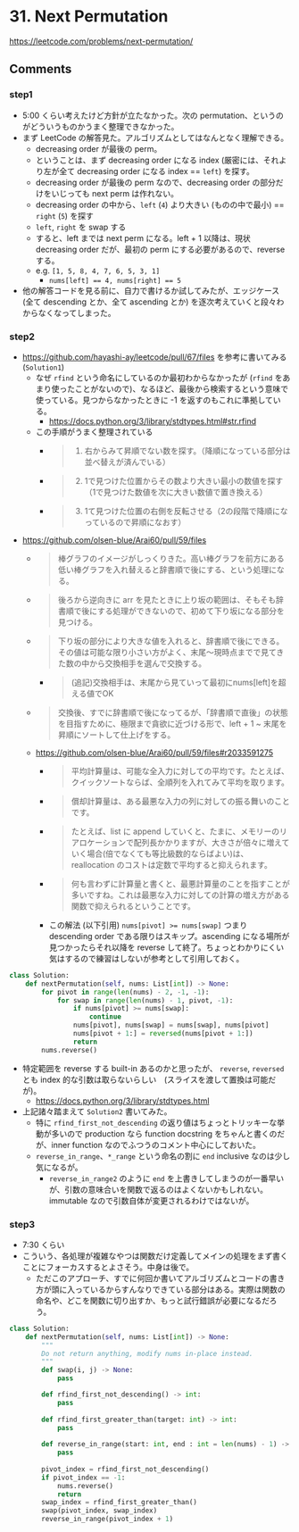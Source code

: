 # 31. Next Permutation

https://leetcode.com/problems/next-permutation/

## Comments

### step1

*   5:00 くらい考えたけど方針が立たなかった。次の permutation、というのがどういうものかうまく整理できなかった。
*   まず LeetCode の解答見た。アルゴリズムとしてはなんとなく理解できる。
    *   decreasing order が最後の perm。
    *   ということは、まず decreasing order になる index (厳密には、それより左が全て decreasing order になる index == `left`) を探す。
    *   decreasing order が最後の perm なので、decreasing order の部分だけをいじっても next perm は作れない。
    *   decreasing order の中から、`left` (`4`) より大きい (ものの中で最小) == `right` (`5`) を探す
    *   `left`, `right` を swap する
    *   すると、left までは next perm になる。left + 1 以降は、現状 decreasing order だが、最初の perm にする必要があるので、reverse する。
    *   e.g. `[1, 5, 8, 4, 7, 6, 5, 3, 1]`
        *   `nums[left] == 4, nums[right] == 5`
*   他の解答コードを見る前に、自力で書けるか試してみたが、エッジケース (全て descending とか、全て ascending とか) を逐次考えていくと段々わからなくなってしまった。

### step2

*   https://github.com/hayashi-ay/leetcode/pull/67/files を参考に書いてみる (`Solution1`)
    *   なぜ `rfind` という命名にしているのか最初わからなかったが (`rfind` をあまり使ったことがないので)、なるほど、最後から検索するという意味で使っている。見つからなかったときに -1 を返すのもこれに準拠している。
        *   https://docs.python.org/3/library/stdtypes.html#str.rfind
    *   この手順がうまく整理されている
        *   > 1. 右からみて昇順でない数を探す。（降順になっている部分は並べ替えが済んでいる）
        *   > 2. 1で見つけた位置からその数より大きい最小の数値を探す（1で見つけた数値を次に大きい数値で置き換える）
        *   > 3. 1て見つけた位置の右側を反転させる（2の段階で降順になっているので昇順になおす）
*   https://github.com/olsen-blue/Arai60/pull/59/files
    *   > 棒グラフのイメージがしっくりきた。高い棒グラフを前方にある低い棒グラフを入れ替えると辞書順で後にする、という処理になる。
    *   > 後ろから逆向きに arr を見たときに上り坂の範囲は、そもそも辞書順で後にする処理ができないので、初めて下り坂になる部分を見つける。
    *   > 下り坂の部分により大きな値を入れると、辞書順で後にできる。その値は可能な限り小さい方がよく、末尾～現時点までで見てきた数の中から交換相手を選んで交換する。
        *   > (追記)交換相手は、末尾から見ていって最初にnums[left]を超える値でOK
    *   > 交換後、すでに辞書順で後になってるが、「辞書順で直後」の状態を目指すために、極限まで貪欲に近づける形で、left + 1 ~ 末尾を昇順にソートして仕上げをする。
    *   https://github.com/olsen-blue/Arai60/pull/59/files#r2033591275
        *   > 平均計算量は、可能な全入力に対しての平均です。たとえば、クイックソートならば、全順列を入れてみて平均を取ります。
        *   > 償却計算量は、ある最悪な入力の列に対しての振る舞いのことです。
        *   > たとえば、list に append していくと、たまに、メモリーのリアロケーションで配列長かかりますが、大きさが倍々に増えていく場合(倍でなくても等比級数的ならばよい)は、reallocation のコストは定数で平均すると抑えられます。
        *   > 何も言わずに計算量と書くと、最悪計算量のことを指すことが多いですね。これは最悪な入力に対しての計算の増え方がある関数で抑えられるということです。
        *   この解法 (以下引用) `nums[pivot] >= nums[swap]` つまり descending order である限りはスキップ。ascending になる場所が見つかったらそれ以降を reverse して終了。ちょっとわかりにくい気はするので練習はしないが参考として引用しておく。

```python
class Solution:
    def nextPermutation(self, nums: List[int]) -> None:
        for pivot in range(len(nums) - 2, -1, -1):
            for swap in range(len(nums) - 1, pivot, -1):
                if nums[pivot] >= nums[swap]:
                    continue
                nums[pivot], nums[swap] = nums[swap], nums[pivot]
                nums[pivot + 1:] = reversed(nums[pivot + 1:])
                return
        nums.reverse() 
```

*   特定範囲を reverse する built-in あるのかと思ったが、 `reverse`, `reversed` とも index 的な引数は取らないらしい　(スライスを渡して置換は可能だが)。
    *   https://docs.python.org/3/library/stdtypes.html
*   上記諸々踏まえて `Solution2` 書いてみた。
    *   特に `rfind_first_not_descending` の返り値はちょっとトリッキーな挙動が多いので production なら function docstring をちゃんと書くのだが、inner function なのでふつうのコメント中心にしておいた。
    *   `reverse_in_range`、`*_range` という命名の割に `end` inclusive なのは少し気になるが。
        *   `reverse_in_range2` のように `end` を上書きしてしまうのが一番早いが、引数の意味合いを関数で返るのはよくないかもしれない。 immutable なので引数自体が変更されるわけではないが。

### step3

*   7:30 くらい
*   こういう、各処理が複雑なやつは関数だけ定義してメインの処理をまず書くことにフォーカスするとよさそう。中身は後で。
    *   ただこのアプローチ、すでに何回か書いてアルゴリズムとコードの書き方が頭に入っているからすんなりできている部分はある。実際は関数の命名や、どこを関数に切り出すか、もっと試行錯誤が必要になるだろう。

```python
class Solution:
    def nextPermutation(self, nums: List[int]) -> None:
        """
        Do not return anything, modify nums in-place instead.
        """
        def swap(i, j) -> None:
            pass

        def rfind_first_not_descending() -> int:
            pass
        
        def rfind_first_greater_than(target: int) -> int:
            pass
        
        def reverse_in_range(start: int, end : int = len(nums) - 1) -> None:
            pass
        
        pivot_index = rfind_first_not_descending()
        if pivot_index == -1:
            nums.reverse()
            return
        swap_index = rfind_first_greater_than()
        swap(pivot_index, swap_index)
        reverse_in_range(pivot_index + 1)

```
